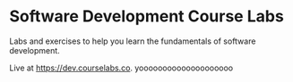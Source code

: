 # Software Development Course Labs

Labs and exercises to help you learn the fundamentals of software development.

Live at https://dev.courselabs.co.
yoooooooooooooooooooo
